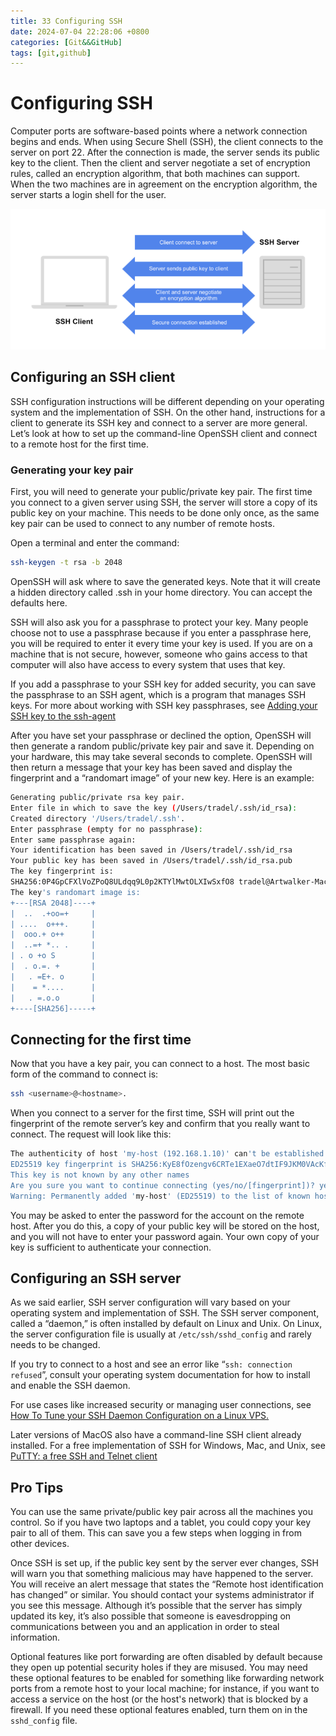 ```yaml
---
title: 33 Configuring SSH  
date: 2024-07-04 22:28:06 +0800  
categories: [Git&&GitHub]  
tags: [git,github]  
---
```

# Configuring SSH
Computer ports are software-based points where a network connection begins and ends. When using Secure Shell (SSH), the client connects to the server on port 22. After the connection is made, the server sends its public key to the client. Then the client and server negotiate a set of encryption rules, called an encryption algorithm, that both machines can support. When the two machines are in agreement on the encryption algorithm, the server starts a login shell for the user. 

![Configuring SSH](../assets/git_github/image.png)

## Configuring an SSH client
SSH configuration instructions will be different depending on your operating system and the implementation of SSH. On the other hand, instructions for a client to generate its SSH key and connect to a server are more general. Let’s look at how to set up the command-line OpenSSH client and connect to a remote host for the first time. 

### Generating your key pair
First, you will need to generate your public/private key pair. The first time you connect to a given server using SSH, the server will store a copy of its public key on your machine. This needs to be done only once, as the same key pair can be used to connect to any number of remote hosts.

Open a terminal and enter the command: 

```bash
ssh-keygen -t rsa -b 2048
```
OpenSSH will ask where to save the generated keys. Note that it will create a hidden directory called .ssh in your home directory. You can accept the defaults here. 

SSH will also ask you for a passphrase to protect your key. Many people choose not to use a passphrase because if you enter a passphrase here, you will be required to enter it every time your key is used. If you are on a machine that is not secure, however, someone who gains access to that computer will also have access to every system that uses that key. 

If you add a passphrase to your SSH key for added security, you can save the passphrase to an SSH agent, which is a program that manages SSH keys. For more about working with SSH key passphrases, see 
[Adding your SSH key to the ssh-agent](https://docs.github.com/en/authentication/connecting-to-github-with-ssh/generating-a-new-ssh-key-and-adding-it-to-the-ssh-agent#adding-your-ssh-key-to-the-ssh-agent)

After you have set your passphrase or declined the option, OpenSSH will then generate a random public/private key pair and save it. Depending on your hardware, this may take several seconds to complete. OpenSSH will then return a message that your key has been saved and display the fingerprint and a “randomart image” of your new key. Here is an example:
```bash
Generating public/private rsa key pair.
Enter file in which to save the key (/Users/tradel/.ssh/id_rsa): 
Created directory '/Users/tradel/.ssh'.
Enter passphrase (empty for no passphrase): 
Enter same passphrase again: 
Your identification has been saved in /Users/tradel/.ssh/id_rsa
Your public key has been saved in /Users/tradel/.ssh/id_rsa.pub
The key fingerprint is:
SHA256:0P4GpCFXlVoZPoQ8ULdqq9L0p2KTYlMwtOLXIwSxfO8 tradel@Artwalker-MacBook-Pro.local
The key's randomart image is:
+---[RSA 2048]----+
|  ..  .+oo=+     |
| ....  o+++.     |
|  ooo.+ o++      |
|  ..=+ *.. .     |
| . o +o S        |
|  . o.=. +       |
|   . =E+. o      |
|    = *....      |
|   . =.o.o       |
+----[SHA256]-----+
```
## Connecting for the first time
Now that you have a key pair, you can connect to a host. The most basic form of the command to connect is: 
```bash
ssh <username>@<hostname>.
```
When you connect to a server for the first time, SSH will print out the fingerprint of the remote server’s key and confirm that you really want to connect. The request will look like this:
```bash
The authenticity of host 'my-host (192.168.1.10)' can't be established.
ED25519 key fingerprint is SHA256:KyE8fOzengv6CRTe1EXaeO7dtIF9JKM0VAcKf6sA0RM.
This key is not known by any other names
Are you sure you want to continue connecting (yes/no/[fingerprint])? yes
Warning: Permanently added 'my-host' (ED25519) to the list of known hosts.
```
You may be asked to enter the password for the account on the remote host. After you do this, a copy of your public key will be stored on the host, and you will not have to enter your password again. Your own copy of your key is sufficient to authenticate your connection. 

## Configuring an SSH server
As we said earlier, SSH server configuration will vary based on your operating system and implementation of SSH. The SSH server component, called a “daemon,” is often installed by default on Linux and Unix. On Linux, the server configuration file is usually at `/etc/ssh/sshd_config` and rarely needs to be changed. 

If you try to connect to a host and see an error like “`ssh: connection refused`”, consult your operating system documentation for how to install and enable the SSH daemon. 

For use cases like increased security or managing user connections, see 
[How To Tune your SSH Daemon Configuration on a Linux VPS.](https://www.digitalocean.com/community/tutorials/how-to-tune-your-ssh-daemon-configuration-on-a-linux-vps)

Later versions of MacOS also have a command-line SSH client already installed. For a free implementation of SSH for Windows, Mac, and Unix, see [PuTTY: a free SSH and Telnet client](https://www.chiark.greenend.org.uk/~sgtatham/putty/)


## Pro Tips 
You can use the same private/public key pair across all the machines you control. So if you have two laptops and a tablet, you could copy your key pair to all of them. This can save you a few steps when logging in from other devices.

Once SSH is set up, if the public key sent by the server ever changes, SSH will warn you that something malicious may have happened to the server. You will receive an alert message that states the “Remote host identification has changed” or similar. You should contact your systems administrator if you see this message. Although it’s possible that the server has simply updated its key, it’s also possible that someone is eavesdropping on communications between you and an application in order to steal information. 

Optional features like port forwarding are often disabled by default because they open up potential security holes if they are misused. You may need these optional features to be enabled for something like forwarding network ports from a remote host to your local machine; for instance, if you want to access a service on the host (or the host's network) that is blocked by a firewall. If you need these optional features enabled, turn them on in the `sshd_config` file.
